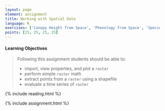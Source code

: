 ```yaml
---
layout: page
element: assignment
title: Working with Spatial Data
language: R
exercises: ['Canopy Height from Space', 'Phenology from Space', 'Species Occurrences Map', 'Species Occurrences Elevation Histogram']
points: [25, 25, 25, 25]
---
```


#### Learning Objectives

> Following this assignment students should be able to:
>
> - import, view properties, and plot a `raster` 
> - perform simple `raster` math
> - extract points from a `raster` using a shapefile
> - evaluate a time series of `raster` 

{% include reading.html %}

{% include assignment.html %}
